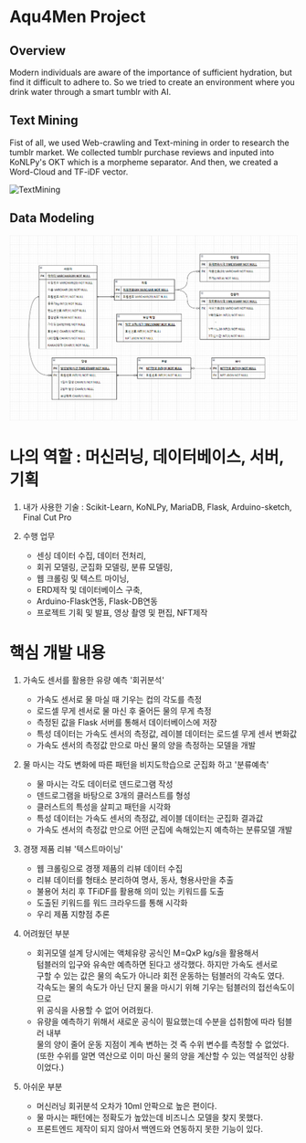 # Aqu4Men Project

## Overview
Modern individuals are aware of the importance of sufficient hydration, but find it difficult to adhere to.
So we tried to create an environment where you drink water through a smart tumblr with AI.


## Text Mining
Fist of all, we used Web-crawling and Text-mining in order to research the tumblr market.
We collected tumblr purchase reviews and inputed into KoNLPy's OKT which is a morpheme separator.
And then, we created a Word-Cloud and TF-iDF vector.

![TextMining](https://github.com/choiyun9yu/pr.Aqu4Men/blob/main/data/ERD.png)

## Data Modeling


![ERD](https://github.com/choiyun9yu/pr.Aqu4Men/blob/main/Database/ERD.png)

# 나의 역할 : 머신러닝, 데이터베이스, 서버, 기획
1. 내가 사용한 기술 : Scikit-Learn, KoNLPy, MariaDB, Flask, Arduino-sketch, Final Cut Pro

2. 수행 업무
    - 센싱 데이터 수집, 데이터 전처리, 
    - 회귀 모델링, 군집화 모델링, 분류 모델링,
    - 웹 크롤링 및 텍스트 마이닝,
    - ERD제작 및 데이터베이스 구축,
    - Arduino-Flask연동, Flask-DB연동
    - 프로젝트 기획 및 발표, 영상 촬영 및 편집, NFT제작

# 핵심 개발 내용
1. 가속도 센서를 활용한 유량 예측 '회귀분석'
    - 가속도 센서로 물 마실 때 기우는 컵의 각도를 측정
    - 로드셀 무게 센서로 물 마신 후 줄어든 물의 무게 측정
    - 측정된 값을 Flask 서버를 통해서 데이터베이스에 저장
    - 특성 데이터는 가속도 센서의 측정값, 레이블 데이터는 로드셀 무게 센서 변화값
    - 가속도 센서의 측정값 만으로 마신 물의 양을 측정하는 모델을 개발

2. 물 마시는 각도 변화에 따른 패턴을 비지도학습으로 군집화 하고 '분류예측'
    - 물 마시는 각도 데이터로 덴드로그램 작성
    - 덴드로그램을 바탕으로 3개의 클러스트를 형성
    - 클러스트의 특성을 살피고 패턴을 시각화
    - 특성 데이터는 가속도 센서의 측정값, 레이블 데이터는 군집화 결과값
    - 가속도 센서의 측정값 만으로 어떤 군집에 속해있는지 예측하는 분류모델 개발

3. 경쟁 제품 리뷰 '텍스트마이닝'
    - 웹 크롤링으로 경쟁 제품의 리뷰 데이터 수집
    - 리뷰 데이터를 형태소 분리하여 명사, 동사, 형용사만을 추출
    - 불용어 처리 후 TFiDF를 활용해 의미 있는 키워드를 도출
    - 도출된 키워드를 워드 크라우드를 통해 시각화
    - 우리 제품 지향점 추론

4. 어려웠던 부분
    - 회귀모델 설계 당시에는 액체유량 공식인 M=QxP kg/s을 활용해서   
      텀블러의 입구와 유속만 예측하면 된다고 생각했다. 하지만 가속도 센서로  
      구할 수 있는 값은 물의 속도가 아니라 회전 운동하는 텀블러의 각속도 였다.  
      각속도는 물의 속도가 아닌 단지 물을 마시기 위해 기우는 텀블러의 접선속도이므로  
      위 공식을 사용할 수 없어 어려웠다.
    - 유량을 예측하기 위해서 새로운 공식이 필요했는데 수분을 섭취함에 따라 텀블러 내부  
      물의 양이 줄어 운동 지점이 계속 변하는 것 즉 수위 변수를 측정할 수 없었다.  
      (또한 수위를 알면 역산으로 이미 마신 물의 양을 계산할 수 있는 역설적인 상황이었다.)

5. 아쉬운 부분
    - 머신러닝 회귀분석 오차가 10ml 안팍으로 높은 편이다.
    - 물 마시는 패턴에는 정확도가 높았는데 비즈니스 모델을 찾지 못했다.
    - 프론트엔드 제작이 되지 않아서 백엔드와 연동하지 못한 기능이 있다.
